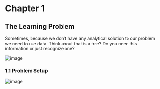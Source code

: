 # Chapter 1
## The Learning Problem

Sometimes, because we don't have any analytical solution to our problem we need to use data. Think about that is a tree? Do you need this information or just recognize one?

![image](https://github.com/user-attachments/assets/3d9a89fd-6d86-449e-9f5a-bc960b092391)

### 1.1 Problem Setup

![image](https://github.com/user-attachments/assets/301f5416-d3ca-4cae-a5da-da1f15019abb)

